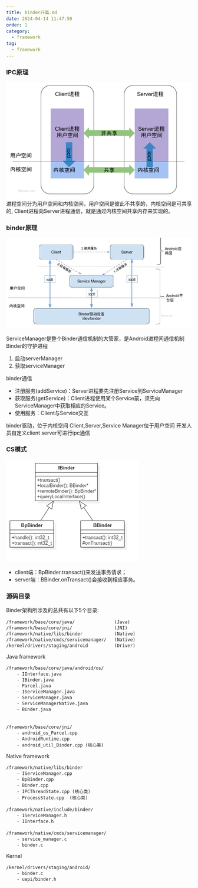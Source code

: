 ```yaml
---
title: binder开篇.md
date: 2024-04-14 11:47:50
order: 1
category:
  - framework
tag:
  - framework
---
```


### IPC原理 
![ipc原理](images/ipc.png)
进程空间分为用户空间和内核空间，用户空间是彼此不共享的，内核空间是可共享的, Client进程向Server进程通信，就是通过内核空间共享内存来实现的。


### binder原理

![binder原理](images/binder.png)

ServiceManager是整个Binder通信机制的大管家，是Android进程间通信机制Binder的守护进程

1. 启动serverManager
2. 获取serviceManager 

binder通信

* 注册服务(addService)：Server进程要先注册Service到ServiceManager
* 获取服务(getService)：Client进程使用某个Service前，须先向ServiceManager中获取相应的Service。
* 使用服务：Client与Service交互

binder驱动，位于内核空间
Client,Server,Service Manager位于用户空间
开发人员自定义client server可进行ipc通信

### CS模式
![C/S模式](images/bpbinder.png)
* client端：BpBinder.transact()来发送事务请求；
* server端：BBinder.onTransact()会接收到相应事务。

### 源码目录
Binder架构所涉及的总共有以下5个目录:
```
/framework/base/core/java/               (Java)
/framework/base/core/jni/                (JNI)
/framework/native/libs/binder            (Native)
/framework/native/cmds/servicemanager/   (Native)
/kernel/drivers/staging/android          (Driver)
```

Java framework
```
/framework/base/core/java/android/os/  
    - IInterface.java
    - IBinder.java
    - Parcel.java
    - IServiceManager.java
    - ServiceManager.java
    - ServiceManagerNative.java
    - Binder.java  


/framework/base/core/jni/    
    - android_os_Parcel.cpp
    - AndroidRuntime.cpp
    - android_util_Binder.cpp (核心类)
```

Native framework
```
/framework/native/libs/binder         
    - IServiceManager.cpp
    - BpBinder.cpp
    - Binder.cpp
    - IPCThreadState.cpp (核心类)
    - ProcessState.cpp  (核心类)

/framework/native/include/binder/
    - IServiceManager.h
    - IInterface.h

/framework/native/cmds/servicemanager/
    - service_manager.c
    - binder.c

```

Kernel
```
/kernel/drivers/staging/android/
    - binder.c
    - uapi/binder.h
```